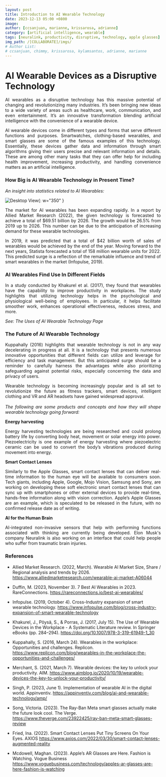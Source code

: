```yaml
---
layout: post
title: Introduction to AI Wearable Technology
date: 2023-12-13 05:00 +0800
image:
author: [ccsanjuan, marianne, krissarosa, adrianne]
category: [artificial intelligence, wearable]
tags: [neuralink, productivity, disruptive, technology, apple glasses]
img_path: /[COLLABORATE]/imgs/
# Author List:
# ccsanjuan, chimmy, krissarosa, kylamsantos, adrianne, marianne
---
```



<!-- >Contributors: Marianne Gabrielle B. Simara, Christian San Juan and Kristina Sarosa

>Markdown Translator and Proofreader: Adrianne Gale H. Servillon

>Topic: Introduction to AI Wearable Technology  -->

# AI Wearable Devices as a Disruptive Technology
<p align="Justify">AI wearables as a disruptive technology has this massive potential of changing and revolutionizing many industries. It’s been bringing new ideas to a wide variety of areas such as healthcare, work, communication, and even entertainment. It’s an innovative transformation blending artificial intelligence with the convenience of a wearable device.</p>


<p align="Justify">AI wearable devices come in different types and forms that serve different functions and purposes. Smartwatches, clothing-based wearables, and smart glasses are some of the famous examples of this technology. Essentially, these devices gather data and information through smart algorithms giving their users precise and relevant information and details. These are among other many tasks that they can offer help for including health improvement, increasing productivity, and handling convenience matters as an artificial intelligence.</p>


### How Big is AI Wearable Technology in Present Time?
*An insight into statistics related to AI Wearables:*

![Desktop View](blog1-aipin.png){: w="350" }

<p align="Justify">The market for AI wearables has been expanding rapidly. In a report by Allied Market Research (2022), the given technology is forecasted to achieve a total of $69.51 billion by 2026. The growth would be 26.5% from 2019 up to 2026. This number can be due to the anticipation of increasing demand for these wearable technologies. </p>

<p align="Justify">In 2019, it was predicted that a total of $42 billion worth of sales of wearables would be achieved by the end of the year. Moving forward to the next years, Statista forecasted a total of 158 million wearable units for 2022. This predicted surge is a reflection of the remarkable influence and trend of smart wearables in the market (Infopulse, 2019).</p>

### AI Wearables Find Use In Different Fields
<p align="Justify">In a study conducted by Khakurel et al. (2017), they found that wearables have the capability to improve productivity in workplaces. The study highlights that utilizing technology helps in the psychological and physiological well-being of employees. In particular, it helps facilitate smoother work, enhances operational effectiveness, reduces stress, and more.</p>

*See: The Uses of AI Wearable Technology Page*

### The Future of AI Wearable Technology
<p align="Justify">Kuppahally (2016) highlights that wearable technology is not in any way decelerating in progress at all. It is a technology that presents numerous innovative opportunities that different fields can utilize and leverage for efficiency and task management. But this anticipated surge should be a reminder to carefully harness the advantages while also prioritizing safeguarding against potential risks, especially concerning the data and privacy of users.</p>

<p align="Justify">Wearable technology is becoming increasingly popular and is all set to revolutionize the future as fitness trackers, smart devices, intelligent clothing and VR and AR headsets have gained widespread approval.
<br><br>   
<em>The following are some products and concepts and how they will shape wearable technology going forward:</em></p>

**Energy harvesting**

<p align="Justify">Energy harvesting technologies are being researched and could prolong battery life by converting body heat, movement or solar energy into power. Piezoelectricity is one example of energy harvesting where piezoelectric ceramic can be used to convert the body’s vibrations produced during movement into energy.</p>

**Smart Contact Lenses**

<p align="Justify">Similarly to the Apple Glasses, smart contact lenses that can deliver real-time information to the human eye will be available to consumers soon. Tech giants, including Apple, Google, Mojo Vision, Samsung and Sony, are working on developing these soft electronic smart contact lenses that can sync up with smartphones or other external devices to provide real-time, hands-free information along with vision correction. Apple’s Apple Glasses are an example, which is speculated to be released in the future, with no confirmed release date as of writing.</p>

**AI for the Human Brain** 

<p align="Justify">AI-integrated non-invasive sensors that help with performing functions associated with thinking are currently being developed. Elon Musk's company Neuralink is also working on an interface that could help people who suffer from traumatic brain injuries. </p>

### References

- Allied Market Research. (2022, March). Wearable AI Market Size, Share / Regional analysis and trends by 2026. https://www.alliedmarketresearch.com/wearable-ai-market-A06044

- Duffin, M. (2023, November 3). 7 Best AI Wearables in 2023. RareConnections. https://rareconnections.io/best-ai-wearables/ 

- Infopulse. (2019, October 4). Cross-Industry expansion of smart wearable technology. https://www.infopulse.com/blog/cross-industry-expansion-of-smart-wearable-technology 

- Khakurel, J., Pöysä, S., & Porras, J. (2017, July 15). The Use of Wearable Devices in the Workplace - A Systematic Literature review. In Springer eBooks (pp. 284–294). https://doi.org/10.1007/978-3-319-61949-1_30 

- Kuppahally, S. (2016, March 24). Wearables in the workplace: Opportunities and challenges. Replicon. https://www.replicon.com/blog/wearables-in-the-workplace-the-opportunities-and-challenges/ 

- Merchant, S. (2021, March 7). Wearable devices: the key to unlock your productivity. AIM. https://www.aimblog.io/2020/10/19/wearable-devices-the-key-to-unlock-your-productivity/ 

- Singh, P. (2023, June 1). Implementation of wearable AI in the digital world. Appinventiv. https://appinventiv.com/blog/ai-and-wearable-technology/amp/ 

- Song, Victoria. (2023). The Ray-Ban Meta smart glasses actually make the future look cool. The Verge. https://www.theverge.com/23922425/ray-ban-meta-smart-glasses-review

- Fried, Ina. (2022). Smart Contact Lenses Put Tiny Screens On Your Eyes. AXIOS https://www.axios.com/2022/03/30/smart-contact-lenses-augmented-reality 

- Mcdowell, Maghan. (2023). Apple’s AR Glasses are Here. Fashion is Watching. Vogue Business https://www.voguebusiness.com/technology/apples-ar-glasses-are-here-fashion-is-watching
